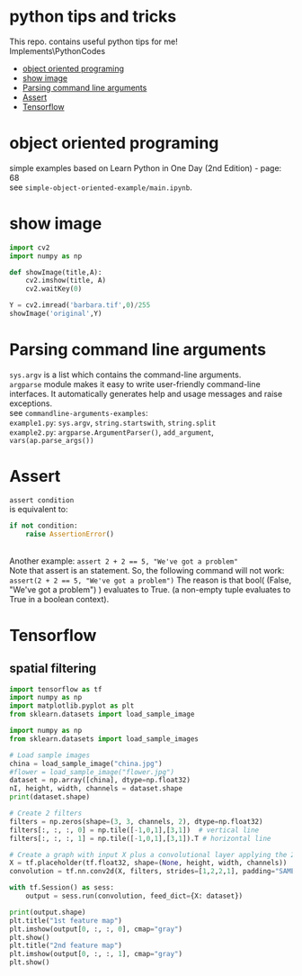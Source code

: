 # python tips and tricks 
This repo. contains useful python tips for me!
<br>Implements\PythonCodes
- [object oriented programing](#ood)
- [show image](#imshow)
- [Parsing command line arguments](#sysargv)
- [Assert](#exception)
- [Tensorflow](#tf)

<a id="ood"></a>
# object oriented programing
simple examples based on Learn Python in One Day (2nd Edition) - page: 68<br> see `simple-object-oriented-example/main.ipynb`.
<a id="imshow"></a>
# show image
```python
import cv2
import numpy as np

def showImage(title,A):
    cv2.imshow(title, A)
    cv2.waitKey(0)

Y = cv2.imread('barbara.tif',0)/255
showImage('original',Y)
```
<a id="sysargv"></a>
# Parsing command line arguments
`sys.argv` is a list which contains the command-line arguments. <br>
`argparse` module makes it easy to write user-friendly command-line interfaces. It automatically generates help and usage messages and raise exceptions.<br>
see `commandline-arguments-examples`:<br>
`example1.py`: `sys.argv`, `string.startswith`, `string.split`<br>
`example2.py`: `argparse.ArgumentParser()`, `add_argument`, `vars(ap.parse_args())`

<a id="exception"></a>
# Assert
`assert condition`
<br>is equivalent to:<br>
```python
if not condition:
    raise AssertionError()
```
<br> Another example:
`assert 2 + 2 == 5, "We've got a problem"`
<br>Note that assert is an statement. So, the following command will not work:
`assert(2 + 2 == 5, "We've got a problem")`
The reason is that bool( (False, "We've got a problem") ) evaluates to True. (a non-empty tuple evaluates to True in a boolean context).

<a id="tf"></a>
# Tensorflow
## spatial filtering
```python
import tensorflow as tf
import numpy as np
import matplotlib.pyplot as plt
from sklearn.datasets import load_sample_image

import numpy as np
from sklearn.datasets import load_sample_images

# Load sample images
china = load_sample_image("china.jpg")
#flower = load_sample_image("flower.jpg")
dataset = np.array([china], dtype=np.float32)
nI, height, width, channels = dataset.shape
print(dataset.shape)

# Create 2 filters
filters = np.zeros(shape=(3, 3, channels, 2), dtype=np.float32)
filters[:, :, :, 0] = np.tile([-1,0,1],[3,1])  # vertical line
filters[:, :, :, 1] = np.tile([-1,0,1],[3,1]).T # horizontal line

# Create a graph with input X plus a convolutional layer applying the 2 filters
X = tf.placeholder(tf.float32, shape=(None, height, width, channels))
convolution = tf.nn.conv2d(X, filters, strides=[1,2,2,1], padding="SAME")

with tf.Session() as sess:
    output = sess.run(convolution, feed_dict={X: dataset})

print(output.shape)
plt.title("1st feature map")
plt.imshow(output[0, :, :, 0], cmap="gray")
plt.show()
plt.title("2nd feature map")
plt.imshow(output[0, :, :, 1], cmap="gray")
plt.show()
```
